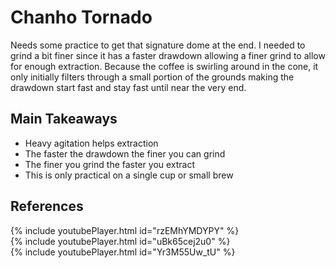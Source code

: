 # Chanho Tornado
Needs some practice to get that signature dome at the end. I needed to grind a bit finer since it has a faster drawdown allowing a finer grind to allow for enough extraction. Because the coffee is swirling around in the cone, it only initially filters through a small portion of the grounds making the drawdown start fast and stay fast until near the very end.

## Main Takeaways
* Heavy agitation helps extraction
* The faster the drawdown the finer you can grind
* The finer you grind the faster you extract
* This is only practical on a single cup or small brew

## References
{% include youtubePlayer.html id="rzEMhYMDYPY" %}  
{% include youtubePlayer.html id="uBk65cej2u0" %}  
{% include youtubePlayer.html id="Yr3M55Uw_tU" %}  
